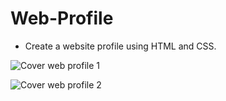 # Web-Profile
* Create a website profile using HTML and CSS.




![Cover web profile 1](https://github.com/RaffyJO/Web-Profile/assets/116251880/70c43857-8a06-4838-ba83-7a8944c43909)

![Cover web profile 2](https://github.com/RaffyJO/Web-Profile/assets/116251880/6e86c076-1f4e-4a71-aa7b-25099e2b550c)
